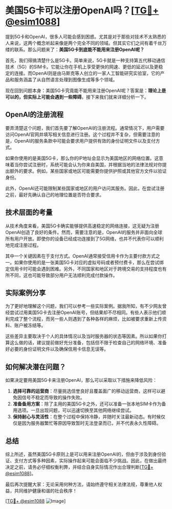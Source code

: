 # 美国5G卡可以注册OpenAI吗？[[TG💪+ @esim1088](https://t.me/s/esim1088)]

提到5G卡和OpenAI，很多人可能会感到困惑。尤其是对于那些对技术不太熟悉的人来说，这两个概念听起来像是两个完全不同的领域。但其实它们之间有着千丝万缕的联系。那么问题来了：**美国5G卡到底能不能用来注册OpenAI呢？**

首先，我们得搞清楚什么是5G卡。简单来说，5G卡就是一种支持第五代移动通信技术（5G）的SIM卡。它能让你在手机上享受更快的网速、更低的延迟以及更稳定的连接。而OpenAI则是由马斯克等人创立的一家人工智能研究实验室，它的产品和服务涵盖了从自然语言处理到图像生成等多个领域。

现在回到问题本身：美国5G卡究竟能不能用来注册OpenAI呢？答案是：**理论上是可以的，但实际上可能会遇到一些障碍**。接下来我们就来详细分析一下。

## OpenAI的注册流程

要弄清楚这个问题，我们首先要了解OpenAI的注册流程。通常情况下，用户需要访问OpenAI官网并填写相关信息进行注册。这个过程并不复杂，但需要注意的是，OpenAI的服务条款中可能会要求用户提供有效的身份证明文件以及支付方式。

如果你使用的是美国5G卡，那么你的IP地址会显示为美国地区的网络位置。这意味着当你尝试注册时，系统可能会认为你来自美国，并根据当地的法律法规对你提出额外的要求。例如，某些国家或地区可能需要你提供护照或其他官方文件以验证身份。

此外，OpenAI还可能限制某些国家或地区的用户访问其服务。因此，在尝试注册之前，最好先确认自己的地理位置是否符合要求。

## 技术层面的考量

从技术角度来看，美国5G卡确实能够提供高速稳定的网络连接，这无疑为注册OpenAI创造了良好的条件。然而，需要注意的是，OpenAI的服务并非面向全球所有用户开放。即使你的设备已经成功连接到了5G网络，也并不代表你可以顺利地完成注册过程。

其中一个关键因素在于支付方式。OpenAI通常接受信用卡作为主要付款方式之一。如果你使用的是一张美国5G卡对应的虚拟号码或者预付费卡，那么在尝试绑定信用卡时可能会遇到困难。另外，不同国家和地区对于跨境交易的支持程度也有所不同，这也可能导致部分用户无法顺利完成付款操作。

## 实际案例分享

为了更好地理解这个问题，我们可以参考一些实际案例。据我所知，有不少网友曾经尝试过用美国5G卡去注册OpenAI账号，但结果却不尽相同。有些人表示他们顺利完成了整个流程，而另一些人则遇到了各种各样的麻烦，比如被要求重新上传资料、账户被冻结等。

这些差异主要取决于个人的具体情况以及当时服务器的状态等因素。所以如果你打算这么做的话，建议提前做好充分准备，包括但不限于检查自己的网络环境、准备好必要的身份证明文件以及确保信用卡信息无误等。

## 如何解决潜在问题？

如果决定要用美国5G卡来注册OpenAI，那么可以采取以下措施来降低风险：

1. **选择可靠的运营商**：尽量挑选信誉良好且覆盖面广的移动运营商，这样可以避免因信号不稳定而导致的操作失败。
2. **准备备用方案**：除了主用的美国5G卡之外，还可以准备一张本地SIM卡作为备用选项。一旦出现问题，可以迅速切换至其他网络继续尝试。
3. **保持耐心与灵活性**：在整个过程中保持冷静，并随时关注最新动态。有时候仅仅是因为服务器繁忙等原因导致暂时无法登录而已，并不代表永久性障碍。

## 总结

综上所述，虽然美国5G卡原则上是可以用来注册OpenAI的，但由于涉及到身份验证、支付方式等多种因素，实际操作起来可能会面临不少挑战。因此，在做出最终决定之前，请务必仔细权衡利弊，并结合自身实际情况作出合理判断[[TG💪+ @esim1088](https://t.me/s/esim1088)]。

最后再次提醒大家：无论采用何种方法，请始终遵守相关法律法规，尊重他人权益，共同维护健康和谐的社会秩序！

[[TG💪+ @esim1088](https://t.me/s/esim1088) ![Image](https://i.postimg.cc/4NQfJmqS/Snipaste-2025-05-13-00-14-12.png)]